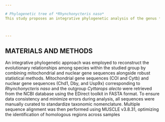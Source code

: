 ```yaml
---

# Phylogenetic tree of *Rhynchonycteris naso*
This study proposes an integrative phylogenetic analysis of the genus *Rhynchonycteris*, as recommended by Lim et al. (2008). This approach aims to examine intraspecific variation and population structure, thereby contributing substantially to understanding the evolutionary history, biogeography, and conservation of Emballonuridae bats within the context of Neotropical biodiversity



---
```


## MATERIALS AND METHODS

An integrative phylogenetic approach was employed to reconstruct the evolutionary relationships among species within the studied group by combining mitochondrial and nuclear gene sequences alongside robust statistical methods. Mitochondrial gene sequences (COI and Cytb) and nuclear gene sequences (Chd1, Dby, and Usp9x) corresponding to *Rhynchonycteris naso* and the outgroup *Cyttarops alecto* were retrieved from the NCBI database using the EDirect toolkit in FASTA format. To ensure data consistency and minimize errors during analysis, all sequences were manually curated to standardize taxonomic
nomenclature. Multiple sequence alignment was then performed using MUSCLE v3.8.31, optimizing the identification of homologous regions across samples
